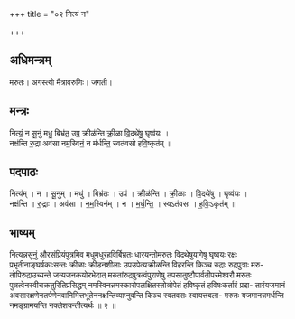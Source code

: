 +++
title = "०२ नित्यं न"

+++
## अधिमन्त्रम्
मरुतः। अगस्त्यो मैत्रावरुणिः। जगती।

## मन्त्रः
नित्यं॒ न सू॒नुं मधु॒ बिभ्र॑त॒ उप॒ क्रीळ॑न्ति क्री॒ळा वि॒दथे॑षु॒ घृष्व॑यः ।  
नक्ष॑न्ति रु॒द्रा अव॑सा नम॒स्विनं॒ न म॑र्धन्ति॒ स्वत॑वसो हवि॒ष्कृत॑म् ॥

## पदपाठः
नित्य॑म् । न । सू॒नुम् । मधु॑ । बिभ्र॑तः । उप॑ । क्रीळ॑न्ति । क्री॒ळाः । वि॒दथे॑षु । घृष्व॑यः ।  
नक्ष॑न्ति । रु॒द्राः । अव॑सा । न॒म॒स्विन॑म् । न । म॒र्ध॒न्ति॒ । स्वऽत॑वसः । ह॒विः॒ऽकृत॑म् ॥

## भाष्यम्
नित्यन्नसूनुं औरसंप्रियंपुत्रमिव मधुमधुरंहविर्बिभ्रतः धारयन्तोमरुतः विदथेषुयागेषु घृष्वयः रक्षः प्रभृतीनाङ्घर्षकाःसन्तः क्रीळाः क्रीडनशीलाः उपउपेत्यक्रीळन्ति विहरन्ति किञ्च रुद्राः रुद्रपुत्राः मरु- तोपिरुद्राउच्यन्ते जन्यजनकयोरभेदात् मरुतांरुद्रपुत्रत्वंपुराणेषु तपसातुष्टौपार्वतीपरमेश्वरौ मरुतः पुत्रत्वेनस्वीचक्रतुरितिप्रसिद्धम् नमस्विनन्नमस्कारोपलक्षितस्तोत्रोपेतं हविष्कृतं हविषःकर्तारं प्रदा- तारंयजमानं अवसारक्षणेनतर्पणेनवानिमित्तभूतेननक्षन्तिव्याप्नुवन्ति किञ्च स्वतवसः स्वायत्तबला- मरुतः यजमानन्नमर्धन्ति नमङ्ग्रामयन्ति नक्लेशयन्तीत्यर्थः ॥ २ ॥